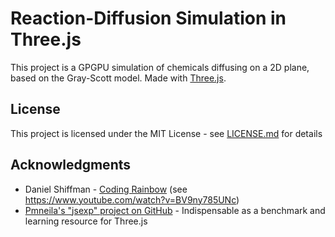 # Reaction-Diffusion Simulation in Three.js

This project is a GPGPU simulation of chemicals diffusing on a 2D plane, based on the Gray-Scott model.
Made with [Three.js](threejs.org).

## License

This project is licensed under the MIT License - see [LICENSE.md](LICENSE.md) for details

## Acknowledgments

* Daniel Shiffman - [Coding Rainbow](codingrainbow.com) (see https://www.youtube.com/watch?v=BV9ny785UNc)
* [Pmneila's "jsexp" project on GitHub](https://github.com/pmneila/jsexp) - Indispensable as a benchmark and learning resource for Three.js